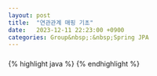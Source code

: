 ```yaml
---
layout: post
title:  "연관관계 매핑 기초"
date:   2023-12-11 22:23:00 +0900
categories: Group&nbsp;:&nbsp;Spring JPA
---
```


### 

{% highlight java %}
{% endhighlight %}